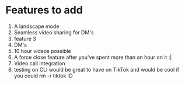 # Features to add

1. A landscape mode
2. Seamless video sharing for DM's
3. feature 3
1. DM's
2. 10 hour videos possible
3. A force close feature after you've spent more than an hour on it :|
4. Video call integration
5. testing on CLI would be great to have on TikTok and would be cool if you could rm -r tiktok :D
